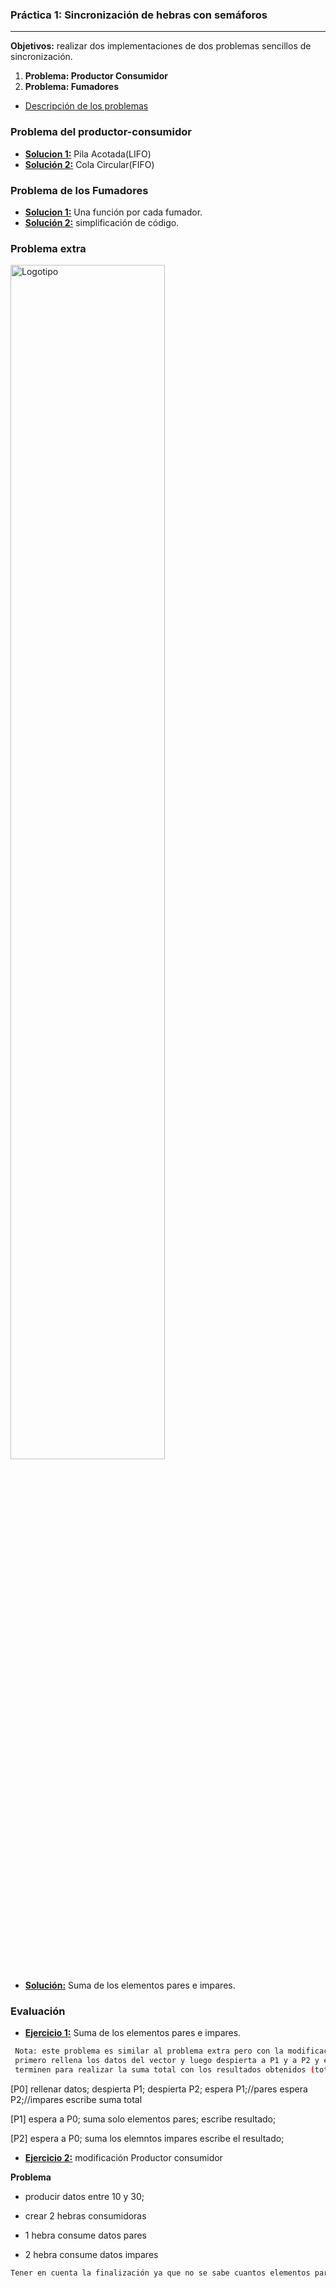 ### Práctica 1: Sincronización de hebras con semáforos
-----

**Objetivos:** realizar dos implementaciones de dos problemas sencillos de sincronización.

1. **Problema: Productor Consumidor**
2. **Problema: Fumadores**
- [Descripción de los problemas][descripcion]

### Problema del productor-consumidor

- [**Solucion 1:**][LIFO] Pila Acotada(LIFO)
- [**Solución 2:**][FIFO] Cola Circular(FIFO)

### Problema de los Fumadores

- [**Solucion 1:**][ampliada] Una función por cada fumador.
- [**Solución 2:**][reducida] simplificación de código.


### Problema extra

<img src="problema.JPG" alt="Logotipo" width="70%" height="70%">

- [**Solución:**][suma] Suma de los elementos pares e impares.



### Evaluación
- [**Ejercicio 1:**][ex1] Suma de los elementos pares e impares.

```sh
 Nota: este problema es similar al problema extra pero con la modificacion en el P0, 
 primero rellena los datos del vector y luego despierta a P1 y a P2 y espera a que 
 terminen para realizar la suma total con los resultados obtenidos (total = par + impar;).
```
[P0]
rellenar datos;
despierta P1;
despierta P2;
espera P1;//pares
espera P2;//impares
escribe suma total

[P1]
espera a P0;
suma solo elementos pares;
escribe resultado;

[P2]
espera a P0;
suma los elemntos impares
escribe el resultado;


- [**Ejercicio 2:**][ex2] modificación Productor consumidor

**Problema**
- producir datos entre 10 y 30;

- crear 2 hebras consumidoras 
 - 1 hebra consume datos pares
 - 2 hebra consume datos impares
```sh
Tener en cuenta la finalización ya que no se sabe cuantos elementos pares e impares va ha generar el productor.
```


[descripcion]:https://github.com/marlenelis/SCD/blob/master/Prácticas/scd-practica1.pdf



[LIFO]:https://github.com/marlenelis/SCD/blob/master/Prácticas/P1/src/prod-cons_LIFO.cpp
[FIFO]:https://github.com/marlenelis/SCD/blob/master/Prácticas/P1/src/prod-cons_FIFO.cpp

[ampliada]:https://github.com/marlenelis/SCD/blob/master/Prácticas/P1/src/fumadores.cpp
[reducida]:https://github.com/marlenelis/SCD/blob/master/Prácticas/P1/src/fumadoresReducida.cpp


[suma]:https://github.com/marlenelis/SCD/blob/master/Prácticas/P1/src/suma_vector.cpp
[ex1]:https://github.com/marlenelis/SCD/blob/master/Prácticas/P1/src/ex-suma_vector.cpp
[ex2]:https://github.com/marlenelis/SCD/blob/master/Prácticas/P1/src/ex-prod-cons.cpp


